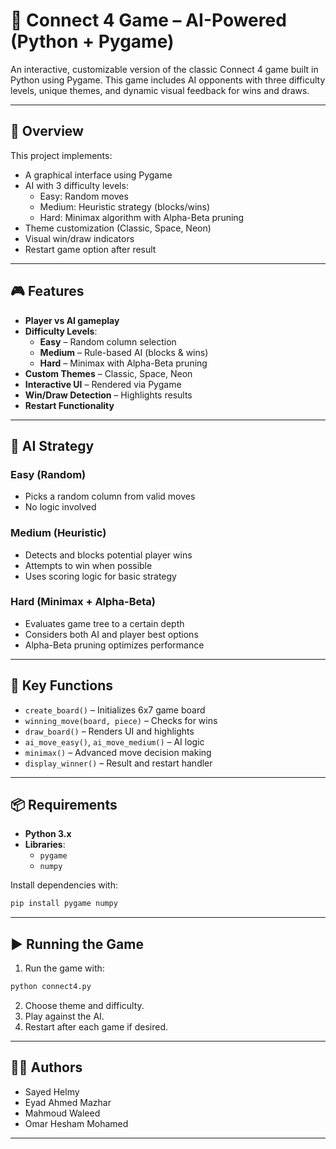 
# 🧩 Connect 4 Game – AI-Powered (Python + Pygame)

An interactive, customizable version of the classic Connect 4 game built in Python using Pygame. This game includes AI opponents with three difficulty levels, unique themes, and dynamic visual feedback for wins and draws.

---

## 📌 Overview

This project implements:
- A graphical interface using Pygame
- AI with 3 difficulty levels:
  - Easy: Random moves
  - Medium: Heuristic strategy (blocks/wins)
  - Hard: Minimax algorithm with Alpha-Beta pruning
- Theme customization (Classic, Space, Neon)
- Visual win/draw indicators
- Restart game option after result

---

## 🎮 Features

- **Player vs AI gameplay**
- **Difficulty Levels**:
  - **Easy** – Random column selection
  - **Medium** – Rule-based AI (blocks & wins)
  - **Hard** – Minimax with Alpha-Beta pruning
- **Custom Themes** – Classic, Space, Neon
- **Interactive UI** – Rendered via Pygame
- **Win/Draw Detection** – Highlights results
- **Restart Functionality**

---

## 🧠 AI Strategy

### Easy (Random)
- Picks a random column from valid moves
- No logic involved

### Medium (Heuristic)
- Detects and blocks potential player wins
- Attempts to win when possible
- Uses scoring logic for basic strategy

### Hard (Minimax + Alpha-Beta)
- Evaluates game tree to a certain depth
- Considers both AI and player best options
- Alpha-Beta pruning optimizes performance

---

## 🧩 Key Functions

- `create_board()` – Initializes 6x7 game board
- `winning_move(board, piece)` – Checks for wins
- `draw_board()` – Renders UI and highlights
- `ai_move_easy()`, `ai_move_medium()` – AI logic
- `minimax()` – Advanced move decision making
- `display_winner()` – Result and restart handler

---

## 📦 Requirements

- **Python 3.x**
- **Libraries**:
  - `pygame`
  - `numpy`

Install dependencies with:
```bash
pip install pygame numpy
```

---

## ▶️ Running the Game

1. Run the game with:
```bash
python connect4.py
```
2. Choose theme and difficulty.
3. Play against the AI.
4. Restart after each game if desired.

---

## 👨‍💻 Authors

- Sayed Helmy
- Eyad Ahmed Mazhar
- Mahmoud Waleed
- Omar Hesham Mohamed

---
